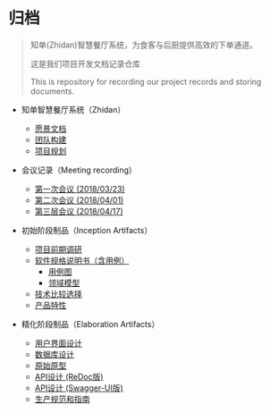 # 归档
>  知单(Zhidan)智慧餐厅系统，为食客与后厨提供高效的下单通道。
>
>  这是我们项目开发文档记录仓库
>
>  This is repository for recording our project records and storing documents.



- 知单智慧餐厅系统（Zhidan）
  - [愿景文档](docs/Vision.md)
  - [团队构建](docs/Team-profile.md)
  - [项目规划](docs/About.md)
- 会议记录（Meeting recording）
  - [第一次会议 (2018/03/23)](docs/meeting-recordings/Meeting-rec-20180323.md)
  - [第二次会议 (2018/04/01)](docs/meeting-recordings/Meeting-rec-20180401.md)
  - [第三层会议 (2018/04/17)](docs/meeting-recordings/Meeting-rec-20180417.md)



- 初始阶段制品（Inception Artifacts）
  - [项目前期调研](docs/Inception/Investigation.md)
  - [软件规格说明书（含用例）](docs/Inception/Software-Requirement-Specification.md)
    - [用例图](./docs/Inception/Use-Case-Diagram.md)
    - [领域模型](./docs/Inception/Domain-Model.md)
  - [技术比较选择](docs/Inception/Comparation-Selection.md)
  - [产品特性](./docs/Inception/Product-Backlog.md)
- 精化阶段制品（Elaboration Artifacts）

  - [用户界面设计](docs/Elaboration/UI-Design.md)
  - [数据库设计](docs/Elaboration/DB-Design.md)
  - [原始原型](https://github.com/Zhidan-System/prototype)
  - [API设计 (ReDoc版)](https://zhidan-system.github.io/API/) 
  - [API设计 (Swagger-UI版)](https://zhidan-system.github.io/API/swagger-ui)
  - [生产规范和指南](docs/Elaboration/Production-Specifications-and-Guidelines.md)


